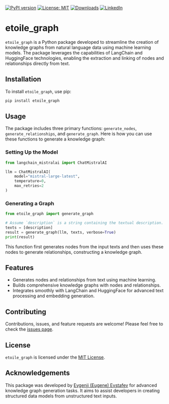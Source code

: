 [![PyPI version](https://badge.fury.io/py/etoile_graph.svg)](https://badge.fury.io/py/etoile_graph)
[![License: MIT](https://img.shields.io/badge/License-MIT-green.svg)](https://opensource.org/licenses/MIT)
[![Downloads](https://static.pepy.tech/badge/etoile_graph)](https://pepy.tech/project/etoile_graph)
[![LinkedIn](https://img.shields.io/badge/LinkedIn-blue)](https://www.linkedin.com/in/eugene-evstafev-716669181/)

# etoile_graph

`etoile_graph` is a Python package developed to streamline the creation of knowledge graphs from natural language data using machine learning models. The package leverages the capabilities of LangChain and HuggingFace technologies, enabling the extraction and linking of nodes and relationships directly from text.

## Installation

To install `etoile_graph`, use pip:

```bash
pip install etoile_graph
```

## Usage

The package includes three primary functions: `generate_nodes`, `generate_relationships`, and `generate_graph`. Here is how you can use these functions to generate a knowledge graph:

### Setting Up the Model

```python
from langchain_mistralai import ChatMistralAI

llm = ChatMistralAI(
    model="mistral-large-latest",
    temperature=0,
    max_retries=2
)
```

### Generating a Graph

```python
from etoile_graph import generate_graph

# Assume `description` is a string containing the textual description.
texts = [description]
result = generate_graph(llm, texts, verbose=True)
print(result)
```

This function first generates nodes from the input texts and then uses these nodes to generate relationships, constructing a knowledge graph.

## Features

- Generates nodes and relationships from text using machine learning.
- Builds comprehensive knowledge graphs with nodes and relationships.
- Integrates smoothly with LangChain and HuggingFace for advanced text processing and embedding generation.

## Contributing

Contributions, issues, and feature requests are welcome! Please feel free to check the [issues page](https://github.com/chigwell/Mistral-Etoile-London-Hackathon/issues).

## License

`etoile_graph` is licensed under the [MIT License](https://choosealicense.com/licenses/mit/).

## Acknowledgements

This package was developed by [Evgenii (Eugene) Evstafev](https://www.linkedin.com/in/eugene-evstafev-716669181/) for advanced knowledge graph generation tasks. It aims to assist developers in creating structured data models from unstructured text inputs.
